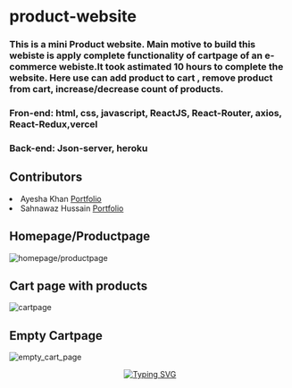 # product-website
 <h3>This is a mini Product website. Main motive to build this webiste is apply complete functionality of cartpage of an e-commerce webiste.It took astimated 10 hours to complete the website. Here use can add product to cart , remove product from cart, increase/decrease count of products.</h3>
 <h3>Fron-end: html, css, javascript, ReactJS, React-Router, axios, React-Redux,vercel</h3>
  <h3>Back-end: Json-server, heroku</h3>
  <h2>Contributors</h2>
  <li>Ayesha Khan <a href="https://ayeshakhan14.github.io/" target="_blank" rel="noopener" > Portfolio</a> </li>
  <li>Sahnawaz Hussain <a href="https://sahnawaz7hussain.github.io/" target="_blank" > Portfolio</a></li>
<h2>Homepage/Productpage</h2>
<img src="https://user-images.githubusercontent.com/101489367/194397489-fe5776d6-22c5-4215-b336-6e08ac7f42bb.png" alt="homepage/productpage"/> 
<br>
<h2>Cart page with products</h2>
<img src="https://user-images.githubusercontent.com/101489367/194397844-5bfbced8-d7b5-4a15-8f64-b31398ffc691.png" alt="cartpage" />
<br>
<h2>Empty Cartpage</h2>
<img src="https://user-images.githubusercontent.com/101489367/194398319-163d3a4a-fffa-46b4-a289-a854f3af34e5.png" alt="empty_cart_page" />
<br>
<p align="center"><a align="center" href="https://git.io/typing-svg"><img src="https://readme-typing-svg.herokuapp.com?font=Fira+Code&pause=1000&center=true&vCenter=true&width=435&lines=Thank+you+for+your+precious+Time." alt="Typing SVG" /></a></p>
